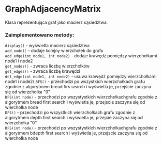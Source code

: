 # GraphAdjacencyMatrix

Klasa reprezentująca graf jako macierz sąsiedztwa.

### Zaimplementowano metody:

`display()` - wyświetla macierz sąsiedztwa\
`add_node()` - dodaje kolejny wierzchołek do grafu\
`add_edge(int node1, int node2)` - dodaje krawędź pomiędzy wierzchołkami node1 i node2\
`get_nodes()` - zwraca liczbę wierzchołków\
`get_edges()` - zwraca liczbę krawędzi\
`del_edge(int node1, int node2)` - usuwa krawędź pomiędzy wierzchołkami node1 i node2\ 
`BFS()` - przechodzi po wszystkich wierzchołkach grafu zgodnie
z algorytmem bread firs search i wyświetla je, przejście zaczyna się od wierzchołka "0" \
`BFS(int node)` -  przechodzi po wszystystkich wierzchołkachgrafu zgodnie 
z algorytmem bread first search i wyświetla je, przejscie zaczyna się od wierchołka node \
`DFS()` - przechodzi po wszystkich wierzchołkach grafu zgodnie 
z algorytmem depth first search i wyświetla je, przejcie zaczyna się od wierzchołka "0" \
`DFS(int node)` -  przechodzi po wszystystkich wierzchołkachgrafu zgodnie 
z algorytmem bdepth first search i wyświetla je, przejscie zaczyna się od wierchołka node



